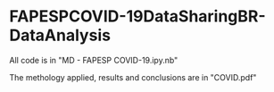 # FAPESPCOVID-19DataSharingBR-DataAnalysis

All code is in "MD - FAPESP COVID-19.ipy.nb"

The methology applied, results and conclusions are in "COVID.pdf"
